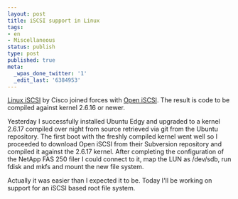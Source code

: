 ```yaml
---
layout: post
title: iSCSI support in Linux
tags:
- en
- Miscellaneous
status: publish
type: post
published: true
meta:
  _wpas_done_twitter: '1'
  _edit_last: '6384953'
---
```

<p><a href="http://linux-iscsi.sourceforge.net/">Linux iSCSI</a> by Cisco joined forces with <a href="http://www.open-iscsi.org/">Open iSCSI</a>. The result is code to be compiled against kernel 2.6.16 or newer. </p>

<p>Yesterday I successfully installed Ubuntu Edgy and upgraded to a kernel 2.6.17 compiled over night from source retrieved via git from the Ubuntu repository. The first boot with the freshly compiled kernel went well so I proceeded to download Open iSCSI from their Subversion repository and compiled it against the 2.6.17 kernel. After completing the configuration of the NetApp FAS 250 filer I could connect to it, map the LUN as /dev/sdb, run fdisk and mkfs and mount the new file system.</p>

<p>Actually it was easier than I expected it to be. Today I'll be working on support for an iSCSI based root file system.</p>


